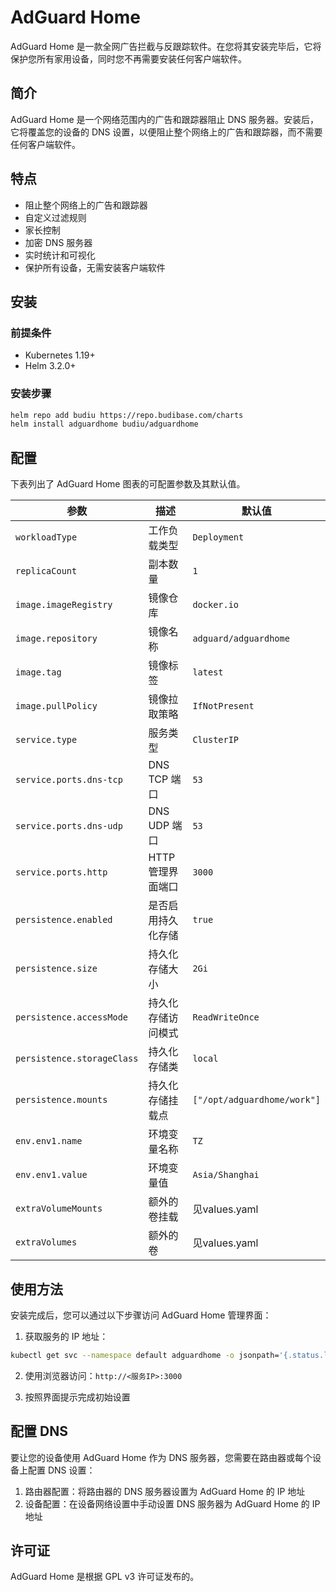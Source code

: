 # AdGuard Home

AdGuard Home 是一款全网广告拦截与反跟踪软件。在您将其安装完毕后，它将保护您所有家用设备，同时您不再需要安装任何客户端软件。

## 简介

AdGuard Home 是一个网络范围内的广告和跟踪器阻止 DNS 服务器。安装后，它将覆盖您的设备的 DNS 设置，以便阻止整个网络上的广告和跟踪器，而不需要任何客户端软件。

## 特点

- 阻止整个网络上的广告和跟踪器
- 自定义过滤规则
- 家长控制
- 加密 DNS 服务器
- 实时统计和可视化
- 保护所有设备，无需安装客户端软件

## 安装

### 前提条件

- Kubernetes 1.19+
- Helm 3.2.0+

### 安装步骤

```bash
helm repo add budiu https://repo.budibase.com/charts
helm install adguardhome budiu/adguardhome
```

## 配置

下表列出了 AdGuard Home 图表的可配置参数及其默认值。

| 参数 | 描述 | 默认值 |
| ---- | ---- | ------ |
| `workloadType` | 工作负载类型 | `Deployment` |
| `replicaCount` | 副本数量 | `1` |
| `image.imageRegistry` | 镜像仓库 | `docker.io` |
| `image.repository` | 镜像名称 | `adguard/adguardhome` |
| `image.tag` | 镜像标签 | `latest` |
| `image.pullPolicy` | 镜像拉取策略 | `IfNotPresent` |
| `service.type` | 服务类型 | `ClusterIP` |
| `service.ports.dns-tcp` | DNS TCP 端口 | `53` |
| `service.ports.dns-udp` | DNS UDP 端口 | `53` |
| `service.ports.http` | HTTP 管理界面端口 | `3000` |
| `persistence.enabled` | 是否启用持久化存储 | `true` |
| `persistence.size` | 持久化存储大小 | `2Gi` |
| `persistence.accessMode` | 持久化存储访问模式 | `ReadWriteOnce` |
| `persistence.storageClass` | 持久化存储类 | `local` |
| `persistence.mounts` | 持久化存储挂载点 | `["/opt/adguardhome/work"]` |
| `env.env1.name` | 环境变量名称 | `TZ` |
| `env.env1.value` | 环境变量值 | `Asia/Shanghai` |
| `extraVolumeMounts` | 额外的卷挂载 | 见values.yaml |
| `extraVolumes` | 额外的卷 | 见values.yaml |

## 使用方法

安装完成后，您可以通过以下步骤访问 AdGuard Home 管理界面：

1. 获取服务的 IP 地址：

```bash
kubectl get svc --namespace default adguardhome -o jsonpath='{.status.loadBalancer.ingress[0].ip}'
```

2. 使用浏览器访问：`http://<服务IP>:3000`

3. 按照界面提示完成初始设置

## 配置 DNS

要让您的设备使用 AdGuard Home 作为 DNS 服务器，您需要在路由器或每个设备上配置 DNS 设置：

1. 路由器配置：将路由器的 DNS 服务器设置为 AdGuard Home 的 IP 地址
2. 设备配置：在设备网络设置中手动设置 DNS 服务器为 AdGuard Home 的 IP 地址

## 许可证

AdGuard Home 是根据 GPL v3 许可证发布的。 